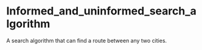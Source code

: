 # Informed_and_uninformed_search_algorithm
A search algorithm that can find a route between any two cities. 

